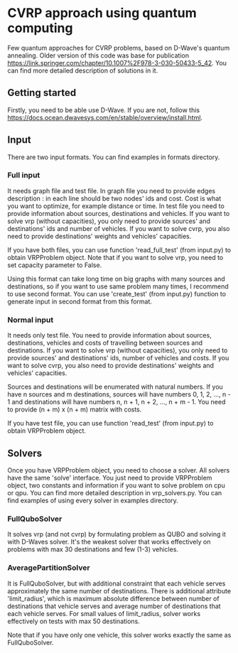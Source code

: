 # CVRP approach using quantum computing

Few quantum approaches for CVRP problems, based on D-Wave's quantum annealing. Older version of this code was base for publication https://link.springer.com/chapter/10.1007%2F978-3-030-50433-5_42. You can find more detailed description of solutions in it.

## Getting started

Firstly, you need to be able use D-Wave. If you are not, follow this https://docs.ocean.dwavesys.com/en/stable/overview/install.html.

## Input

There are two input formats. You can find examples in formats directory.

### Full input

It needs graph file and test file. In graph file you need to provide edges description : in each line should be two nodes' ids and cost. Cost is what you want to optimize, for example distance or time. In test file you need to provide information about sources, destinations and vehicles. If you want to solve vrp (without capacities), you only need to provide sources' and destinations' ids and number of vehicles. If you want to solve cvrp, you also need to provide destinations' weights and vehicles' capacities. 

If you have both files, you can use function 'read_full_test' (from input.py) to obtain VRPProblem object. Note that if you want to solve vrp, you need to set capacity parameter to False.

Using this format can take long time on big graphs with many sources and destinations, so if you want to use same problem many times, I recommend to use second format. You can use 'create_test' (from input.py) function to generate input in second format from this format.

### Normal input

It needs only test file. You need to provide information about sources, destinations, vehicles and costs of travelling between sources and destinations. If you want to solve vrp (without capacities), you only need to provide sources' and destinations' ids, number of vehicles and costs. If you want to solve cvrp, you also need to provide destinations' weights and vehicles' capacities.

Sources and destinations will be enumerated with natural numbers. If you have n sources and m destinations, sources will have numbers 0, 1, 2, ..., n - 1 and destinations will have numbers n, n + 1, n + 2, ..., n + m - 1. You need to provide (n + m) x (n + m) matrix with costs.   

If you have test file, you can use function 'read_test' (from input.py) to obtain VRPProblem object.

## Solvers

Once you have VRPProblem object, you need to choose a solver. All solvers have the same 'solve' interface. You just need to provide VRPProblem object, two constants and information if you want to solve problem on cpu or qpu. You can find more detailed description in vrp_solvers.py. You can find examples of using every solver in examples directory.

### FullQuboSolver

It solves vrp (and not cvrp) by formulating problem as QUBO and solving it with D-Waves solver. It's the weakest solver that works effectively on problems with max 30 destinations and few (1-3) vehicles. 

### AveragePartitionSolver

It is FullQuboSolver, but with additional constraint that each vehicle serves approximately the same number of destinations. There is additional attribute 'limit_radius', which is maximum absolute difference between number of destinations that vehicle serves and average number of destinations that each vehicle serves. For small values of limit_radius, solver works effectively on tests with max 50 destinations.

Note that if you have only one vehicle, this solver works exactly the same as FullQuboSolver.
